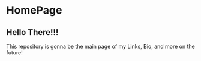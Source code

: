 # HomePage

## Hello There!!!
This repository is gonna be the main page of my Links, Bio, and more on the future!
